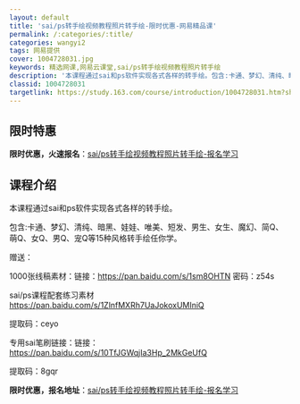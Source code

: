 ```yaml
---
layout: default
title: 'sai/ps转手绘视频教程照片转手绘-限时优惠-网易精品课'
permalink: /:categories/:title/
categories: wangyi2
tags: 网易提供
cover: 1004728031.jpg
keywords: 精选网课,网易云课堂,sai/ps转手绘视频教程照片转手绘
description: '本课程通过sai和ps软件实现各式各样的转手绘。包含:卡通、梦幻、清纯、暗黑、娃娃、唯美、短发、男生、女生、魔幻、简Q、'
classid: 1004728031
targetlink: https://study.163.com/course/introduction/1004728031.htm?share=1&shareId=1025206652&utm_campaign=share&utm_medium=iphoneShare&utm_source=&utm_u=1025206652
---
```


## 限时特惠

**限时优惠，火速报名**：[sai/ps转手绘视频教程照片转手绘-报名学习](https://study.163.com/course/introduction/1004728031.htm?share=1&shareId=1025206652&utm_campaign=share&utm_medium=iphoneShare&utm_source=&utm_u=1025206652)

## 课程介绍

本课程通过sai和ps软件实现各式各样的转手绘。

包含:卡通、梦幻、清纯、暗黑、娃娃、唯美、短发、男生、女生、魔幻、简Q、萌Q、女Q、男Q、宠Q等15种风格转手绘任你学。

赠送：

1000张线稿素材：链接：https://pan.baidu.com/s/1sm8OHTN 密码：z54s

sai/ps课程配套练习素材 https://pan.baidu.com/s/1ZlnfMXRh7UaJokoxUMIniQ  

提取码：ceyo 

专用sai笔刷链接：链接： https://pan.baidu.com/s/10TfJGWqjIa3Hp_2MkGeUfQ  

提取码：8gqr

**限时优惠，报名地址**：[sai/ps转手绘视频教程照片转手绘-报名学习](https://study.163.com/course/introduction/1004728031.htm?share=1&shareId=1025206652&utm_campaign=share&utm_medium=iphoneShare&utm_source=&utm_u=1025206652)

